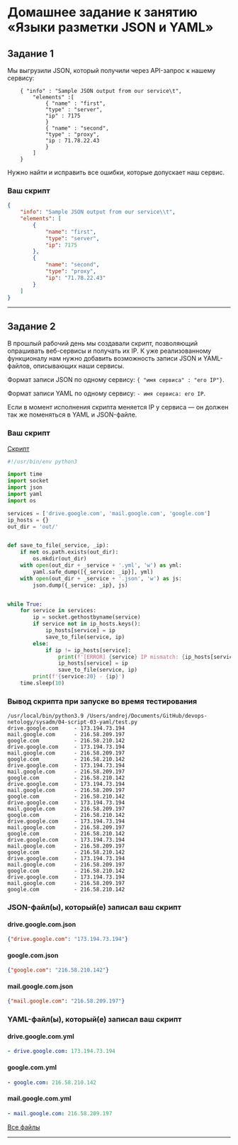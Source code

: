 # Домашнее задание к занятию «Языки разметки JSON и YAML»

## Задание 1

Мы выгрузили JSON, который получили через API-запрос к нашему сервису:

```
    { "info" : "Sample JSON output from our service\t",
        "elements" :[
            { "name" : "first",
            "type" : "server",
            "ip" : 7175
            }
            { "name" : "second",
            "type" : "proxy",
            "ip : 71.78.22.43
            }
        ]
    }
```

Нужно найти и исправить все ошибки, которые допускает наш сервис.

### Ваш скрипт

```json
{
    "info": "Sample JSON output from our service\\t",
    "elements": [
        {
            "name": "first",
            "type": "server",
            "ip": 7175
        },
        {
            "name": "second",
            "type": "proxy",
            "ip": "71.78.22.43"
        }
    ]
} 
```

---

## Задание 2

В прошлый рабочий день мы создавали скрипт, позволяющий опрашивать веб-сервисы и получать их IP. К уже реализованному функционалу нам нужно добавить возможность записи JSON и YAML-файлов, описывающих наши сервисы.

Формат записи JSON по одному сервису: `{ "имя сервиса" : "его IP"}`.

Формат записи YAML по одному сервису: `- имя сервиса: его IP`.

Если в момент исполнения скрипта меняется IP у сервиса — он должен так же поменяться в YAML и JSON-файле.

### Ваш скрипт

[Скрипт](test.py)

```python
#!/usr/bin/env python3

import time
import socket
import json
import yaml
import os

services = ['drive.google.com', 'mail.google.com', 'google.com']
ip_hosts = {}
out_dir = 'out/'


def save_to_file(_service, _ip):
    if not os.path.exists(out_dir):
        os.mkdir(out_dir)
    with open(out_dir + _service + '.yml', 'w') as yml:
        yaml.safe_dump([{_service: _ip}], yml)
    with open(out_dir + _service + '.json', 'w') as js:
        json.dump({_service: _ip}, js)


while True:
    for service in services:
        ip = socket.gethostbyname(service)
        if service not in ip_hosts.keys():
            ip_hosts[service] = ip
            save_to_file(service, ip)
        else:
            if ip != ip_hosts[service]:
                print(f'[ERROR] {service} IP mismatch: {ip_hosts[service]} -> {ip}')
                ip_hosts[service] = ip
                save_to_file(service, ip)
        print(f'{service:20} - {ip}')
    time.sleep(10)

```

### Вывод скрипта при запуске во время тестирования

```
/usr/local/bin/python3.9 /Users/andrej/Documents/GitHub/devops-netology/sysadm/04-script-03-yaml/test.py 
drive.google.com     - 173.194.73.194
mail.google.com      - 216.58.209.197
google.com           - 216.58.210.142
drive.google.com     - 173.194.73.194
mail.google.com      - 216.58.209.197
google.com           - 216.58.210.142
drive.google.com     - 173.194.73.194
mail.google.com      - 216.58.209.197
google.com           - 216.58.210.142
drive.google.com     - 173.194.73.194
mail.google.com      - 216.58.209.197
google.com           - 216.58.210.142
drive.google.com     - 173.194.73.194
mail.google.com      - 216.58.209.197
google.com           - 216.58.210.142
drive.google.com     - 173.194.73.194
mail.google.com      - 216.58.209.197
google.com           - 216.58.210.142
drive.google.com     - 173.194.73.194
mail.google.com      - 216.58.209.197
google.com           - 216.58.210.142
drive.google.com     - 173.194.73.194
mail.google.com      - 216.58.209.197
google.com           - 216.58.210.142
drive.google.com     - 173.194.73.194
mail.google.com      - 216.58.209.197
google.com           - 216.58.210.142
```

### JSON-файл(ы), который(е) записал ваш скрипт

#### drive.google.com.json
```json
{"drive.google.com": "173.194.73.194"}
```
#### google.com.json
```json
{"google.com": "216.58.210.142"}
```
#### mail.google.com.json
```json
{"mail.google.com": "216.58.209.197"}
```

### YAML-файл(ы), который(е) записал ваш скрипт

#### drive.google.com.yml
```yaml
- drive.google.com: 173.194.73.194
```
#### google.com.yml
```yaml
- google.com: 216.58.210.142
```
#### mail.google.com.yml
```yaml
- mail.google.com: 216.58.209.197
```

[Все файлы](out/)

---

